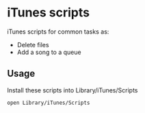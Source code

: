 iTunes scripts
===============

iTunes scripts for common tasks as:

- Delete files 
- Add a song to a queue

## Usage
Install these scripts into Library/iTunes/Scripts
``` batch
open Library/iTunes/Scripts
```
